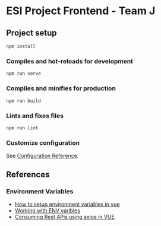 # ESI Project Frontend - Team J

## Project setup

```
npm install
```

### Compiles and hot-reloads for development

```
npm run serve
```

### Compiles and minifies for production

```
npm run build
```

### Lints and fixes files

```
npm run lint
```

### Customize configuration

See [Configuration Reference](https://cli.vuejs.org/config/).

## References

### Environment Variables

- [How to setup environment variables in vue](https://cli.vuejs.org/guide/mode-and-env.html)
- [Working with ENV varibles](https://www.digitalocean.com/community/tutorials/vuejs-working-with-environment-variables)
- [Consuming Rest APis using axios in VUE](https://www.digitalocean.com/community/tutorials/vuejs-rest-api-axios)
